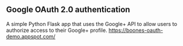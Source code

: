 ## Google OAuth 2.0 authentication
A simple Python Flask app that uses the Google+ API to allow users to authorize access to their Google+ profile. 
https://boones-oauth-demo.appspot.com/
